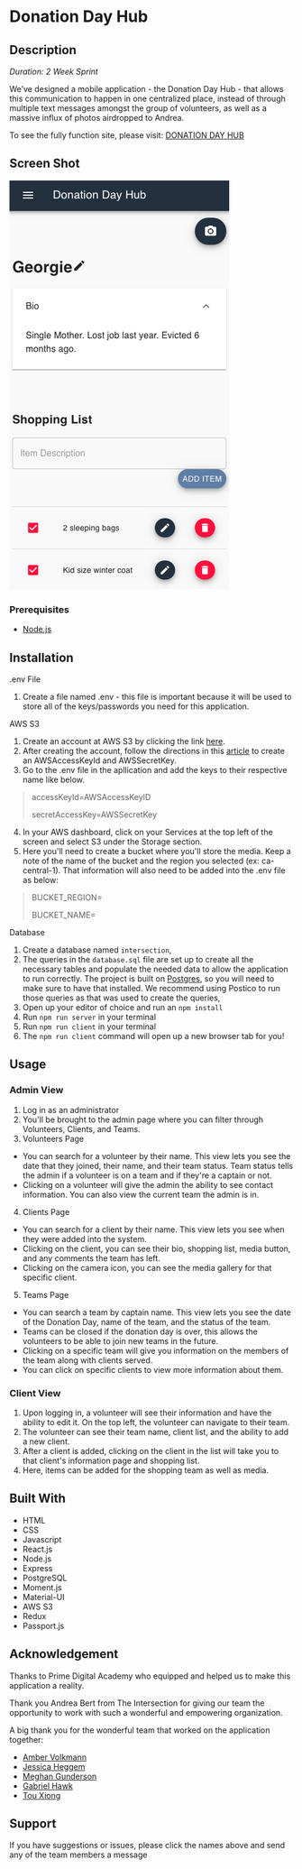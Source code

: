 # Donation Day Hub

## Description

_Duration: 2 Week Sprint_

We’ve designed a mobile application - the Donation Day Hub -  that allows this communication to happen in one centralized place, instead of through multiple text messages amongst the group of volunteers, as well as a massive influx of photos airdropped to Andrea.

To see the fully function site, please visit: [DONATION DAY HUB](http://touyeexiong.com/)

## Screen Shot

![Client Page View](/public/client-view.png)

### Prerequisites

- [Node.js](https://nodejs.org/en/)

## Installation

.env File
1. Create a file named .env - this file is important because it will be used to store all of the keys/passwords you need for this application.

AWS S3
1. Create an account at AWS S3 by clicking the link [here](https://aws.amazon.com/s3/).
2. After creating the account, follow the directions in this [article](https://docs.aws.amazon.com/general/latest/gr/managing-aws-access-keys.html) to create an AWSAccessKeyId and AWSSecretKey.
3. Go to the .env file in the apllication and add the keys to their respective name like below.
> accessKeyId=AWSAccessKeyID
>
> secretAccessKey=AWSSecretKey
4. In your AWS dashboard, click on your Services at the top left of the screen and select S3 under the Storage section.
5. Here you'll need to create a bucket where you'll store the media. Keep a note of the name of the bucket and the region you selected (ex: ca-central-1). That information will also need to be added into the .env file as below:
> BUCKET_REGION=
>
> BUCKET_NAME=

Database 
1. Create a database named `intersection`,
2. The queries in the `database.sql` file are set up to create all the necessary tables and populate the needed data to allow the application to run correctly. The project is built on [Postgres](https://www.postgresql.org/download/), so you will need to make sure to have that installed. We recommend using Postico to run those queries as that was used to create the queries, 
3. Open up your editor of choice and run an `npm install`
4. Run `npm run server` in your terminal
5. Run `npm run client` in your terminal
6. The `npm run client` command will open up a new browser tab for you!

## Usage
### Admin View
1. Log in as an administrator
2. You'll be brought to the admin page where you can filter through Volunteers, Clients, and Teams.
3. Volunteers Page
-  You can search for a volunteer by their name. This view lets you see the date that they joined, their name, and their team status. Team status tells the admin if a volunteer is on a team and if they're a captain or not.
- Clicking on a volunteer will give the admin the ability to see contact information. You can also view the current team the admin is in.

4. Clients Page
- You can search for a client by their name. This view lets you see when they were added into the system.
- Clicking on the client, you can see their bio, shopping list, media button, and any comments the team has left.
- Clicking on the camera icon, you can see the media gallery for that specific client.

5. Teams Page
- You can search a team by captain name. This view lets you see the date of the Donation Day, name of the team, and the status of the team.
- Teams can be closed if the donation day is over, this allows the volunteers to be able to join new teams in the future.
- Clicking on a specific team will give you information on the members of the team along with clients served.
- You can click on specific clients to view more information about them.

### Client View
1. Upon logging in, a volunteer will see their information and have the ability to edit it. On the top left, the volunteer can navigate to their team.
2. The volunteer can see their team name, client list, and the ability to add a new client.
3. After a client is added, clicking on the client in the list will take you to that client's information page and shopping list.
4. Here, items can be added for the shopping team as well as media.

## Built With
- HTML
- CSS
- Javascript
- React.js
- Node.js
- Express
- PostgreSQL
- Moment.js
- Material-UI
- AWS S3
- Redux
- Passport.js

## Acknowledgement
Thanks to Prime Digital Academy who equipped and helped us to make this application a reality. 

Thank you Andrea Bert from The Intersection for giving our team the opportunity to work with such a wonderful and empowering organization. 

A big thank you for the wonderful team that worked on the application together:
- [Amber Volkmann](https://github.com/AmberVolkmann)
- [Jessica Heggem](https://github.com/jessicaheggem)
- [Meghan Gunderson](https://github.com/MEGz19)
- [Gabriel Hawk](https://github.com/crimsonhawk47)
- [Tou Xiong](https://github.com/touyeexiong)

## Support
If you have suggestions or issues, please click the names above and send any of the team members a message